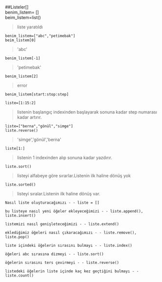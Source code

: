 ##Listeler[]  
	benim_listem= []  
	beim_listem=list()  
 
> liste yaratıldı  
  
	benim_listem=["abc","petimebak"]  
	beim_listem[0]  
  
> 'abc'  

	benim_listem[-1]  
  
> 'petimebak'  
  
	benim_listem[2]  

>error  

	benim_listem[start:stop:step]  

	liste=[1:15:2]   
 
> listenin başlangıç indexinden başlayarak sonuna kadar step numarası kadar artırır.  
  
 	liste=["berna","gönül","simge"]  
	liste.reverse()  

> 'simge','gönül','berna'  
  
	liste[1:]  

> listenin 1 indexinden alıp sonuna kadar yazdırır.  

	liste.sort()  
  
> listeyi alfabeye göre sırarlar.Listenin ilk haline dönüş yok   
 
 	liste.sorted()  
  
> listeyi sıralar.Listenin ilk haline dönüş var.  

	Nasıl liste oluşturacağımızı - - liste = []    

	bu listeye nasıl yeni öğeler ekleyeceğimizi - - liste.append(), liste.insert()  

	listemizi nasıl genişleteceğimizi - - liste.extend()  

	eklediğimiz öğeleri nasıl çıkaracağımızı - - liste.remove(), liste.pop()  

	liste içindeki öğelerin sırasını bulmayı - - liste.index()  

	öğeleri abc sırasına dizmeyi - - liste.sort()  
  
	öğelerin sırasını ters çevirmeyi - - liste.reverse()   
   
	listedeki öğelerin liste içinde kaç kez geçtiğini bulmayı - - liste.count()  

